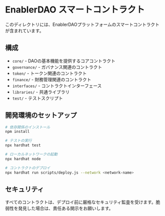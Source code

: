 # EnablerDAO スマートコントラクト

このディレクトリには、EnablerDAOプラットフォームのスマートコントラクトが含まれています。

## 構成

- `core/` - DAOの基本機能を提供するコアコントラクト
- `governance/` - ガバナンス関連のコントラクト
- `token/` - トークン関連のコントラクト
- `finance/` - 財務管理関連のコントラクト
- `interfaces/` - コントラクトインターフェース
- `libraries/` - 共通ライブラリ
- `test/` - テストスクリプト

## 開発環境のセットアップ

```bash
# 依存関係のインストール
npm install

# テストの実行
npx hardhat test

# ローカルネットワークの起動
npx hardhat node

# コントラクトのデプロイ
npx hardhat run scripts/deploy.js --network <network-name>
```

## セキュリティ

すべてのコントラクトは、デプロイ前に厳格なセキュリティ監査を受けます。脆弱性を発見した場合は、責任ある開示をお願いします。